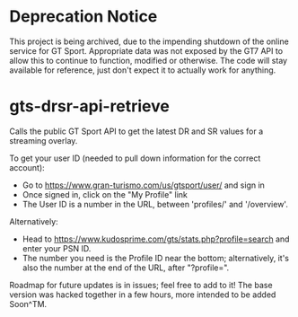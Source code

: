 # Deprecation Notice
This project is being archived, due to the impending shutdown of the online service for GT Sport.
Appropriate data was not exposed by the GT7 API to allow this to continue to function, modified or otherwise.
The code will stay available for reference, just don't expect it to actually work for anything.

# gts-drsr-api-retrieve
Calls the public GT Sport API to get the latest DR and SR values for a streaming overlay.

To get your user ID (needed to pull down information for the correct account):
* Go to https://www.gran-turismo.com/us/gtsport/user/ and sign in
* Once signed in, click on the "My Profile" link
* The User ID is a number in the URL, between 'profiles/' and '/overview'.

Alternatively:
* Head to https://www.kudosprime.com/gts/stats.php?profile=search and enter your PSN ID.
* The number you need is the Profile ID near the bottom; alternatively, it's also the number at the end of the URL, after "?profile=".

Roadmap for future updates is in issues; feel free to add to it! The base version was hacked together in a few hours, more intended to be added Soon^TM.
